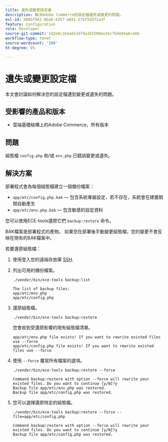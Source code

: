 ```yaml
---
title: 遺失或變更設定檔
description: 解決Adobe Commerce的設定檔遺失或變更的問題。
exl-id: d80bf981-8ba6-4357-a841-57bf5d3f2a3f
feature: Configuration
role: Developer
source-git-commit: 1d2e0c1b4a8e3d79a362500ee3ec7bde84a6ce0d
workflow-type: tm+mt
source-wordcount: '180'
ht-degree: 0%

---
```


# 遺失或變更設定檔

本文會討論如何解決您的設定檔遭到變更或遺失的問題。

## 受影響的產品和版本

* 雲端基礎結構上的Adobe Commerce，所有版本

## 問題

組態檔 `config.php` 和/或 `env.php` 已錯誤變更或遺失。

## 解決方案

部署程式會為每個組態檔建立一個備份檔案：

* `app/etc/config.php.bak`  — 包含系統專屬設定，若不存在，系統會在建置期間自動產生
* `app/etc/env.php.bak`  — 包含敏感的設定資料

您可以使用ECE-tools還原它們 `backup:restore` 命令。

BAK檔案是部署程式的產物。 如果您在部署後手動變更組態檔，您的變更不會反映在現有的BAK檔案中。

若要還原組態檔：

1. 使用登入您的遠端存放庫 [SSH](https://devdocs.magento.com/cloud/env/environments-ssh.html#ssh).
1. 列出可用的備份檔案。

   ```
   ./vendor/bin/ece-tools backup:list
   ```

   ```
   The list of backup files:
   app/etc/env.php
   app/etc/config.php
   ```

1. 還原組態檔。

   ```
   ./vendor/bin/ece-tools backup:restore
   ```

   您會收到受還原影響的現有組態檔清單。

   ```
   app/etc/env.php file exists! If you want to rewrite existed files use --force
   app/etc/config.php file exists! If you want to rewrite existed files use --force
   ```

1. 使用 `--force` 覆寫所有檔案的選項。

   ```
   ./vendor/bin/ece-tools backup:restore --force
   ```

   ```
   Command backup:restore with option --force will rewrite your existed files. Do you want to continue [y/N]?y
   Backup file app/etc/env.php was restored.
   Backup file app/etc/config.php was restored.
   ```

1. 您可以選擇還原特定的組態檔。

   ```
   ./vendor/bin/ece-tools backup:restore --force --file=app/etc/config.php
   ```

   ```
   Command backup:restore with option --force will rewrite your existed files. Do you want to continue [y/N]?y
   Backup file app/etc/config.php was restored.
   ```
